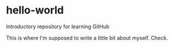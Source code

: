 # hello-world
Introductory repository for learning GitHub

This is where I'm supposed to write a little bit about myself.  Check.
